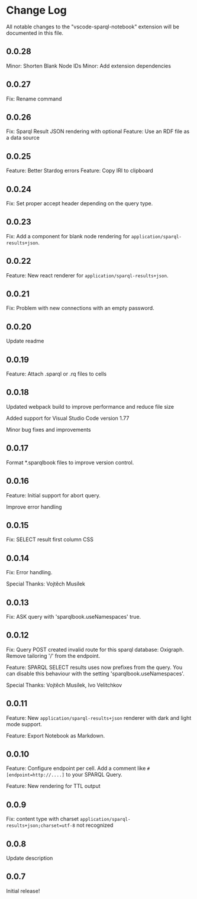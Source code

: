 # Change Log

All notable changes to the "vscode-sparql-notebook" extension will be documented in this file.

## 0.0.28

Minor: Shorten Blank Node IDs
Minor: Add extension dependencies
## 0.0.27

Fix: Rename command 
## 0.0.26

Fix: Sparql Result JSON rendering with optional
Feature: Use an RDF file as a data source
## 0.0.25
Feature: Better Stardog errors
Feature: Copy IRI to clipboard
## 0.0.24
Fix: Set proper accept header depending on the query type.
## 0.0.23

Fix: Add a component for blank node rendering for `application/sparql-results+json`.

## 0.0.22

Feature: New react renderer for `application/sparql-results+json`.

## 0.0.21

Fix: Problem with new connections with an empty password.

## 0.0.20

Update readme
## 0.0.19

Feature: Attach .sparql or .rq files to cells

##  0.0.18

Updated webpack build to improve performance and reduce file size

Added support for Visual Studio Code version 1.77

Minor bug fixes and improvements 

##  0.0.17

Format *.sparqlbook files to improve version control. 

##  0.0.16

Feature: Initial support for abort query.

Improve error handling

##  0.0.15

Fix: SELECT result first column CSS

## 0.0.14

Fix: Error handling.

Special Thanks: Vojtěch Musílek

## 0.0.13

Fix: ASK query with 'sparqlbook.useNamespaces' true.

## 0.0.12

Fix: Query POST created invalid route for this sparql database: Oxigraph. Remove tailoring '/' from the endpoint.

Feature: SPARQL SELECT results uses now prefixes from the query. You can disable this behaviour with the setting 'sparqlbook.useNamespaces'.

Special Thanks: Vojtěch Musílek, Ivo Velitchkov

## 0.0.11

Feature: New `application/sparql-results+json` renderer with dark and light mode support.

Feature: Export Notebook as Markdown.

## 0.0.10

Feature: Configure endpoint per cell. Add a comment like `# [endpoint=http://....]` to your SPARQL Query.

Feature: New rendering for TTL output

## 0.0.9

Fix: content type with charset `application/sparql-results+json;charset=utf-8` not recognized

## 0.0.8

Update description

## 0.0.7

Initial release!
